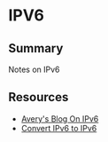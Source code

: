# IPV6

## Summary

Notes on IPv6

## Resources

- [Avery's Blog On IPv6](https://apenwarr.ca/log/20170810)
- [Convert IPv6 to IPv6](http://v6decode.com/#address=2601%3A184%3A4180%3Ac980%3Acb2%3A2565%3Ae597%3Adc51)
